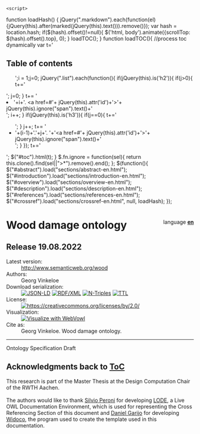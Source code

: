 <html>
<head>
<meta http-equiv="content-type" content="text/html; charset=UTF-8" />
 <link rel="stylesheet" href="resources/primer.css" media="screen" />    <link rel="stylesheet" href="resources/rec.css" media="screen" />    <link rel="stylesheet" href="resources/extra.css" media="screen" />    <link rel="stylesheet" href="resources/owl.css" media="screen" />    <title>Wood damage ontology</title>


<!-- SCHEMA.ORG METADATA -->
<script type="application/ld+json">{"@context":"https://schema.org","@type":"TechArticle","url":"http://www.semanticweb.org/wood","image":"http://vowl.visualdataweb.org/webvowl/#iri=http://www.semanticweb.org/wood","name":"Wood damage ontology", "headline":"The "Wood damage ontology" helps to define and document wood damages in construction. Wood damage experts can use this ontology for writing reports. It focuses on wood components and can be used in all areas of structural damage where wood has been installed. It is an extension of the damage topology ontology (dot) and falls under the category of classified damage. It defines damage types, associated causes, repair methods and investigation procedures. All these categories are part of the report. In the ontology, these categories are defined and have connections to each other.", "datePublished":"19.08.2022", "license":"https://creativecommons.org/licenses/by/2.0/", "author":[{"@type":"Person","name":"Georg Vinkeloe"}]}</script>

<script src="resources/jquery.js"></script> 
<script src="resources/marked.min.js"></script> 
    <script> 
function loadHash() {
  jQuery(".markdown").each(function(el){jQuery(this).after(marked(jQuery(this).text())).remove()});
	var hash = location.hash;
	if($(hash).offset()!=null){
	  $('html, body').animate({scrollTop: $(hash).offset().top}, 0);
}
	loadTOC();
}
function loadTOC(){
	//process toc dynamically
	  var t='<h2>Table of contents</h2><ul>';i = 1;j=0;
	  jQuery(".list").each(function(){
		if(jQuery(this).is('h2')){
			if(j>0){
				t+='</ul>';
				j=0;
			}
			t+= '<li>'+i+'. <a href=#'+ jQuery(this).attr('id')+'>'+ jQuery(this).ignore("span").text()+'</a></li>';
			i++;
		}
		if(jQuery(this).is('h3')){
			if(j==0){
				t+='<ul>';
			}
			j++;
			t+= '<li>'+(i-1)+'.'+j+'. '+'<a href=#'+ jQuery(this).attr('id')+'>'+ jQuery(this).ignore("span").text()+'</a></li>';
		}
	  });
	  t+='</ul>';
	  $("#toc").html(t); 
}
 $.fn.ignore = function(sel){
        return this.clone().find(sel||">*").remove().end();
 };    $(function(){
      $("#abstract").load("sections/abstract-en.html"); 
      $("#introduction").load("sections/introduction-en.html"); 
      $("#overview").load("sections/overview-en.html"); 
      $("#description").load("sections/description-en.html"); 
      $("#references").load("sections/references-en.html"); 
      $("#crossref").load("sections/crossref-en.html", null, loadHash); 
    });
    </script> 
  </head> 

<body>
<div class="container">
<div class="head">
<div style="float:right">language <a href="index-en.html"><b>en</b></a> </div>
<h1>Wood damage ontology</h1>
<h2>Release 19.08.2022</h2>


<dl>
<dt>Latest version:</dt>
<dd><a href="http://www.semanticweb.org/wood">http://www.semanticweb.org/wood</a></dd>
<dt>Authors:</dt>
<dd>Georg Vinkeloe</dd>

<dt>Download serialization:</dt><dd><span><a href="ontology.jsonld" target="_blank"><img src="https://img.shields.io/badge/Format-JSON_LD-blue.svg" alt="JSON-LD" /></a> </span><span><a href="ontology.rdf" target="_blank"><img src="https://img.shields.io/badge/Format-RDF/XML-blue.svg" alt="RDF/XML" /></a> </span><span><a href="ontology.nt" target="_blank"><img src="https://img.shields.io/badge/Format-N_Triples-blue.svg" alt="N-Triples" /></a> </span><span><a href="ontology.ttl" target="_blank"><img src="https://img.shields.io/badge/Format-TTL-blue.svg" alt="TTL" /></a> </span></dd><dt>License:</dt><dd><a href="https://creativecommons.org/licenses/by/2.0/" target="_blank"><img src="https://img.shields.io/badge/License-https://creativecommons.org/licenses/by/2.0/-blue.svg" alt="https://creativecommons.org/licenses/by/2.0/" /></a>
</dd><dt>Visualization:</dt><dd><a href="webvowl/index.html#" target="_blank"><img src="https://img.shields.io/badge/Visualize_with-WebVowl-blue.svg" alt="Visualize with WebVowl" /></a></dd>
<!-- <dt>Evaluation:</dt><dd><a href="OOPSEvaluation/oopsEval.html#" target="_blank"><img src="https://img.shields.io/badge/Evaluate_with-OOPS! (OntOlogy Pitfall Scanner!)-blue.svg" alt="Evaluate with OOPS!" /></a></dd> --><dt>Cite as:</dt>
<dd>Georg Vinkeloe. Wood damage ontology.</dd>
</dl>

<hr/>
</div>
<div class="status">
<div>
<span>Ontology Specification Draft</span>
</div>
</div>     <div id="abstract"></div>
<div id="toc"></div>     <div id="introduction"></div>
     <div id="overview"></div>
     <div id="description"></div>
     <div id="crossref"></div>
     <div id="references"></div>
<div id="acknowledgments">
<h2 id="ack" class="list">Acknowledgments <span class="backlink"> back to <a href="#toc">ToC</a></span></h2>
<p>
This research is part of the Master Thesis at the Design Computation Chair of the RWTH Aachen. <br>
<br>
The authors would like to thank <a href="http://www.essepuntato.it/">Silvio Peroni</a> for developing <a href="http://www.essepuntato.it/lode">LODE</a>, a Live OWL Documentation Environment, which is used for representing the Cross Referencing Section of this document and <a href="https://w3id.org/people/dgarijo">Daniel Garijo</a> for developing <a href="https://github.com/dgarijo/Widoco">Widoco</a>, the program used to create the template used in this documentation.</p>
</div>


</div>
</body>
</html>
